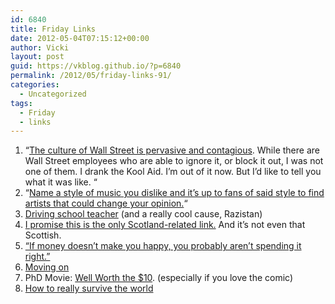 ```yaml
---
id: 6840
title: Friday Links
date: 2012-05-04T07:15:12+00:00
author: Vicki
layout: post
guid: https://vkblog.github.io/?p=6840
permalink: /2012/05/friday-links-91/
categories:
  - Uncategorized
tags:
  - Friday
  - links
---
```

  1. &#8220;<a href="http://nplusonemag.com/leaving-wall-street" target="_blank">The culture of Wall Street is pervasive and contagious</a>. While there are Wall Street employees who are able to ignore it, or block it out, I was not one of them. I drank the Kool Aid. I’m out of it now. But I’d like to tell you what it was like. &#8220;
  2. &#8220;[Name a style of music you dislike and it&#8217;s up to fans of said style to find artists that could change your opinion.](http://www.reddit.com/r/Music/comments/t54ut/challenge_name_a_style_of_music_you_dislike_and/)&#8220;
  3. <a href="http://razistan.tumblr.com/post/21715318872/shaquila-naderi-left-a-driving-school-teacher" target="_blank">Driving school teacher</a> (and a really cool cause, Razistan)
  4. <a href="http://www.youtube.com/watch?feature=player_detailpage&v=03iwAY4KlIU" target="_blank">I promise this is the only Scotland-related link.</a> And it&#8217;s not even that Scottish.
  5. <a href="http://www.wjh.harvard.edu/~dtg/DUNN%20GILBERT%20&%20WILSON%20(2011).pdf" target="_blank">&#8220;If money doesn&#8217;t make you happy, you probably aren&#8217;t spending it right.&#8221;</a>
  6. <a href="http://akhilak.com/blog/2012/05/01/moving-on-to-the-next-big-thing/" target="_blank">Moving on</a>
  7. PhD Movie: <a href="http://phdmovie.com/" target="_blank">Well Worth the $10</a>. (especially if you love the comic)
  8. <a href="http://survivingtheworld.net/GuestLecture19.html" target="_blank">How to really survive the world</a>